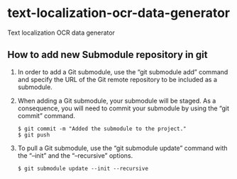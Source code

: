 # text-localization-ocr-data-generator
Text localization OCR data generator

## How to add new Submodule repository in git 

1. In order to add a Git submodule, use the “git submodule add” command and specify the URL of the Git remote repository to be included as a submodule.

2. When adding a Git submodule, your submodule will be staged. As a consequence, you will need to commit your submodule by using the “git commit” command.

    ```
    $ git commit -m "Added the submodule to the project."
    $ git push
    ```

3. To pull a Git submodule, use the “git submodule update” command with the “–init” and the “–recursive” options.
    
    ```console
    $ git submodule update --init --recursive
    ```
